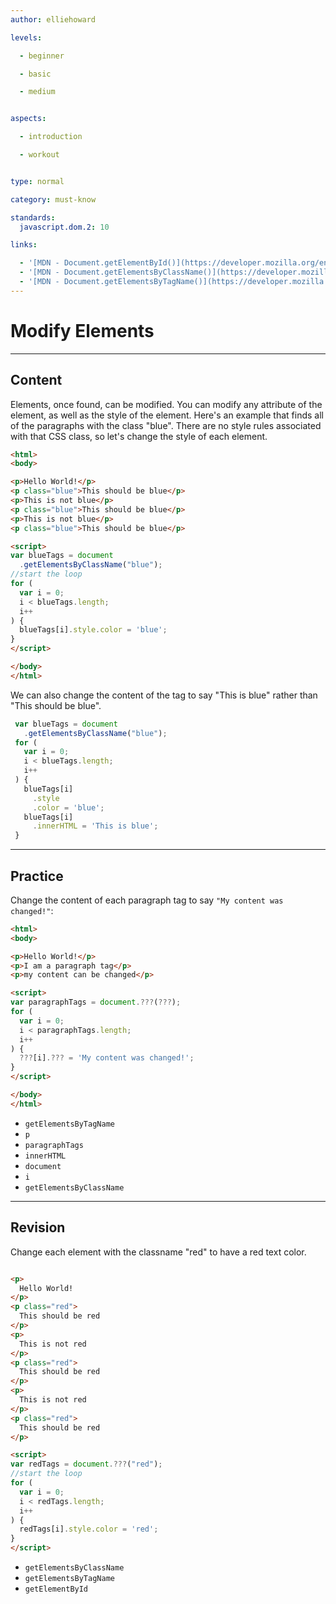 ```yaml
---
author: elliehoward

levels:

  - beginner

  - basic

  - medium


aspects:

  - introduction

  - workout


type: normal

category: must-know

standards:
  javascript.dom.2: 10

links:

  - '[MDN - Document.getElementById()](https://developer.mozilla.org/en-US/docs/Web/API/Document/getElementById)'
  - '[MDN - Document.getElementsByClassName()](https://developer.mozilla.org/en-US/docs/Web/API/Document/getElementsByClassName)'
  - '[MDN - Document.getElementsByTagName()](https://developer.mozilla.org/en-US/docs/Web/API/Document/getElementsByTagName)'
---
```

# Modify Elements
---
## Content

Elements, once found, can be modified. You can modify any attribute of the element, as well as the style of the element. Here's an example that finds all of the paragraphs with the class "blue". There are no style rules associated with that CSS class, so let's change the style of each element.

```html
<html>
<body>

<p>Hello World!</p>
<p class="blue">This should be blue</p>
<p>This is not blue</p>
<p class="blue">This should be blue</p>
<p>This is not blue</p>
<p class="blue">This should be blue</p>

<script>
var blueTags = document
  .getElementsByClassName("blue");
//start the loop
for (
  var i = 0;
  i < blueTags.length;
  i++
) {
  blueTags[i].style.color = 'blue';
}
</script>

</body>
</html>
```

We can also change the content of the tag to say "This is blue" rather than "This should be blue".

```javascript
 var blueTags = document
   .getElementsByClassName("blue");
 for (
   var i = 0;
   i < blueTags.length;
   i++
 ) {
   blueTags[i]
     .style
     .color = 'blue';
   blueTags[i]
     .innerHTML = 'This is blue';
 }

```


---
## Practice

Change the content of each paragraph tag to say `"My content was changed!"`:
```html
<html>
<body>

<p>Hello World!</p>
<p>I am a paragraph tag</p>
<p>my content can be changed</p>

<script>
var paragraphTags = document.???(???);
for (
  var i = 0;
  i < paragraphTags.length;
  i++
) {
  ???[i].??? = 'My content was changed!';
}
</script>

</body>
</html>
```

* `getElementsByTagName`
* `p`
* `paragraphTags`
* `innerHTML`
* `document`
* `i`
* `getElementsByClassName`

---
## Revision

Change each element with the classname "red" to have a red text color.

```html

<p>
  Hello World!
</p>
<p class="red">
  This should be red
</p>
<p>
  This is not red
</p>
<p class="red">
  This should be red
</p>
<p>
  This is not red
</p>
<p class="red">
  This should be red
</p>

<script>
var redTags = document.???("red");
//start the loop
for (
  var i = 0;
  i < redTags.length;
  i++
) {
  redTags[i].style.color = 'red';
}
</script>

```

* `getElementsByClassName`
* `getElementsByTagName`
* `getElementById`

